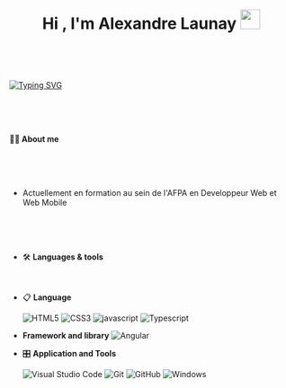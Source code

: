 <h1 align="center"><b>Hi , I'm Alexandre Launay </b><img src="https://media.giphy.com/media/hvRJCLFzcasrR4ia7z/giphy.gif" width="35"></h1>

<br>
<br>
<br>

<a href="https://git.io/typing-svg"><img src="https://readme-typing-svg.demolab.com?font=Fira+Code&pause=1000&random=false&width=435&lines=D%C3%A9veloppeur+en+reconversion" alt="Typing SVG" /></a>

<br>
<br>
<br>

**👩‍💻 About me**

<br>
<br>
<br> 

- Actuellement en formation au sein de l'AFPA en Developpeur Web et Web Mobile
<br>
<br>
<br>

- 🛠 **Languages & tools**
  <br>
  <br>
  <br>
 <p align="center">

- 📋 **Language**
    
    ![HTML5](https://img.shields.io/badge/html5-%23E34F26.svg?style=for-the-badge&logo=html5&logoColor=white)
    ![CSS3](https://img.shields.io/badge/css3-%231572B6.svg?style=for-the-badge&logo=css3&logoColor=white)
    ![javascript](https://img.shields.io/badge/javascript%20-%23323330.svg?&style=for-the-badge&logo=javascript&logoColor=%23F7DF1E)
    ![Typescript](https://img.shields.io/badge/TypeScript-007ACC?style=for-the-badge&logo=typescript&logoColor=white)
   
-    **Framework and library**
    ![Angular](https://img.shields.io/badge/Angular-DD0031?style=for-the-badge&logo=angular&logoColor=white)    

    
- 🎛️ **Application and Tools**

    ![Visual Studio Code](https://img.shields.io/badge/Visual%20Studio%20Code-0078d7.svg?style=for-the-badge&logo=visual-studio-code&logoColor=white)
    ![Git](https://img.shields.io/badge/git-%23F05033.svg?style=for-the-badge&logo=git&logoColor=white)
    ![GitHub](https://img.shields.io/badge/github-%23121011.svg?style=for-the-badge&logo=github&logoColor=white)
    ![Windows](https://img.shields.io/badge/Windows-0078D6?style=for-the-badge&logo=windows&logoColor=white)
   
</p>
